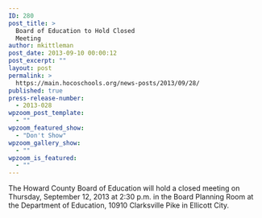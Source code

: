 ```yaml
---
ID: 280
post_title: >
  Board of Education to Hold Closed
  Meeting
author: mkittleman
post_date: 2013-09-10 00:00:12
post_excerpt: ""
layout: post
permalink: >
  https://main.hocoschools.org/news-posts/2013/09/28/
published: true
press-release-number:
  - 2013-028
wpzoom_post_template:
  - ""
wpzoom_featured_show:
  - "Don't Show"
wpzoom_gallery_show:
  - ""
wpzoom_is_featured:
  - ""
---
```

The Howard County Board of Education will hold a closed meeting on Thursday, September 12, 2013 at 2:30 p.m. in the Board Planning Room at the Department of Education, 10910 Clarksville Pike in Ellicott City.